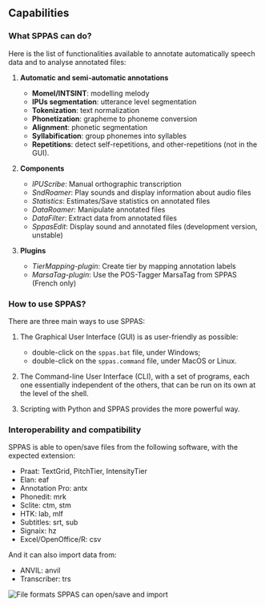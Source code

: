 ## Capabilities

### What SPPAS can do?

Here is the list of functionalities available to annotate automatically
speech data and to analyse annotated files:

1. **Automatic and semi-automatic annotations**

    - **Momel/INTSINT**:     modelling melody
    - **IPUs segmentation**: utterance level segmentation
    - **Tokenization**:      text normalization
    - **Phonetization**:     grapheme to phoneme conversion
    - **Alignment**:         phonetic segmentation
    - **Syllabification**:   group phonemes into syllables
    - **Repetitions**:       detect self-repetitions, and other-repetitions (not in the GUI).


2. **Components**

    - *IPUScribe*:      Manual orthographic transcription
    - *SndRoamer*:      Play sounds and display information about audio files
    - *Statistics*:     Estimates/Save statistics on annotated files
    - *DataRoamer*:     Manipulate annotated files
    - *DataFilter*:     Extract data from annotated files
    - *SppasEdit*:      Display sound and annotated files (development version, unstable)


3. **Plugins**

    - *TierMapping-plugin*: Create tier by mapping annotation labels
    - *MarsaTag-plugin*: Use the POS-Tagger MarsaTag from SPPAS (French only)


### How to use SPPAS?

There are three main ways to use SPPAS:

1. The Graphical User Interface (GUI) is as user-friendly as possible:

    * double-click on the `sppas.bat` file, under Windows;
    * double-click on the `sppas.command` file, under MacOS or Linux.

2. The Command-line User Interface (CLI), with a set of programs, each one
essentially independent of the others, that can be run on its own at the level
of the shell.

3. Scripting with Python and SPPAS provides the more powerful way.



### Interoperability and compatibility

SPPAS is able to open/save files from the following software, with
the expected extension:

* Praat: TextGrid, PitchTier, IntensityTier
* Elan: eaf
* Annotation Pro: antx
* Phonedit: mrk
* Sclite: ctm, stm
* HTK: lab, mlf
* Subtitles: srt, sub
* Signaix: hz
* Excel/OpenOffice/R: csv


And it can also import data from:

* ANVIL: anvil
* Transcriber: trs

![File formats SPPAS can open/save and import](./etc/figures/sppas-formats.png)
